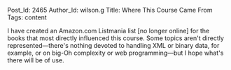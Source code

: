 Post_Id: 2465
Author_Id: wilson.g
Title: Where This Course Came From
Tags: content

<p>I have created an Amazon.com Listmania list [no longer online] for the books that most directly influenced this course.  Some topics aren't directly represented&mdash;there's nothing devoted to handling XML or binary data, for example, or on big-Oh complexity or web programming&mdash;but I hope what's there will be of use.</p>
